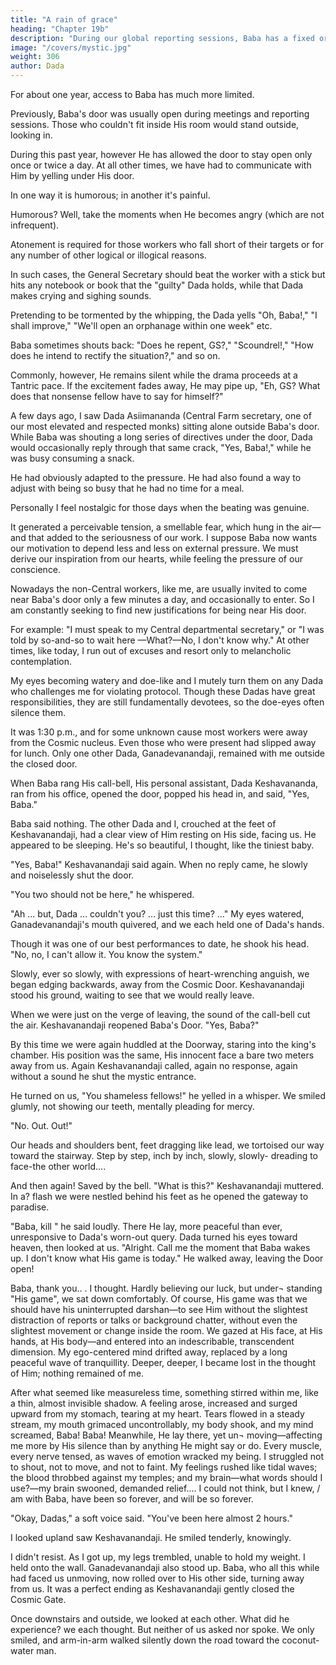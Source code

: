 ```yaml
---
title: "A rain of grace"
heading: "Chapter 19b"
description: "During our global reporting sessions, Baba has a fixed order in which He calls the representatives from the different sectors of the world"
image: "/covers/mystic.jpg"
weight: 306
author: Dada
---
```



For about one year, access to Baba has much more limited. 

Previously, Baba's door was usually open during meetings and reporting sessions. Those who couldn't fit inside His room would stand outside, looking in. 

During this past year, however He has allowed the door to stay open only once or twice a day. At all other times, we have had to communicate with Him by yelling under His door. 

In one way it is humorous; in another it's painful. 

Humorous? Well, take the moments when He becomes angry (which are not infrequent). 

Atonement is required for those workers who fall short of their targets or for any number of other logical or illogical reasons.

In such cases, the General Secretary should beat the worker with a stick but hits any notebook or book that the "guilty" Dada holds, while that Dada makes crying and sighing sounds.

Pretending to be tormented by the whipping, the Dada yells "Oh, Baba!," "I shall improve," "We'll open an orphanage within one week" etc.

Baba sometimes shouts back: "Does he repent, GS?," "Scoundrel!," "How does he intend to rectify the situation?," and so on. 

Commonly, however, He remains silent while the drama proceeds at a Tantric pace. If the excitement fades away, He may pipe up, "Eh, GS? What does that nonsense fellow have to say for himself?" 

<!-- To an outsider it would seem absurd. But for us, because we un¬ 
derstand at least a little of the purpose behind the drama, we tolerate it— 
or, as in my case, even enjoy it.  -->

A few days ago, I saw Dada Asiimananda (Central Farm secretary, one of our most elevated and respected monks) sitting alone outside Baba's door. While Baba was shouting a long series of directives under the door, Dada would occasionally reply through that same crack, "Yes, 
Baba!," while he was busy consuming a snack.

He had obviously adapted to the pressure. He had also found a way to adjust with being so busy that he had no time for a meal. 

Personally I feel nostalgic for those days when the beating was genuine.

It generated a perceivable tension, a smellable fear, which hung in the air—and that added to the seriousness of our work. I suppose Baba now wants our motivation to depend less and less on external pressure. We must derive our inspiration from our hearts, while feeling the 
pressure of our conscience. 

Nowadays the non-Central workers, like me, are usually invited to come near Baba's door only a few minutes a day, and occasionally to enter. So I am constantly seeking to find new justifications for being near His door. 

For example: "I must speak to my Central departmental secretary," or "I was told by so-and-so to wait here —What?—No, I don't know why." At other times, like today, I run out of excuses and resort only to melancholic contemplation.

My eyes becoming watery and doe-like and I mutely turn them on any Dada who challenges me for violating protocol. Though these Dadas have great responsibilities, they are still fundamentally devotees, so the doe-eyes often silence them. 

It was 1:30 p.m., and for some unknown cause most workers were away from the Cosmic nucleus. Even those who were present had slipped away for lunch. Only one other Dada, Ganadevanandaji, remained with me outside the closed door. 

When Baba rang His call-bell, His personal assistant, Dada Keshavananda, ran from his office, opened the door, popped his head in, and said, "Yes, Baba." 

Baba said nothing. The other Dada and I, crouched at the feet of Keshavanandaji, had a clear view of Him resting on His side, facing us. He appeared to be sleeping. He's so beautiful, I thought, like the tiniest baby. 

"Yes, Baba!" Keshavanandaji said again. When no reply came, he slowly and noiselessly shut the door. 

"You two should not be here," he whispered. 

"Ah ... but, Dada ... couldn't you? ... just this time? ..." My eyes watered, Ganadevanandaji's mouth quivered, and we each held one of Dada's hands. 

Though it was one of our best performances to date, he shook his head. "No, no, I can't allow it. You know the system." 

Slowly, ever so slowly, with expressions of heart-wrenching anguish, we began edging backwards, away from the Cosmic Door. Keshavanandaji stood his ground, waiting to see that we would really leave. 

When we were just on the verge of leaving, the sound of the call-bell cut the air. Keshavanandaji reopened Baba's Door. "Yes, Baba?" 

By this time we were again huddled at the Doorway, staring into the king's chamber. His position was the same, His innocent face a bare two meters away from us. Again Keshavanandaji called, again no response, again without a sound he shut the mystic entrance. 

He turned on us, "You shameless fellows!" he yelled in a whisper. We smiled glumly, not showing our teeth, mentally pleading for mercy. 

"No. Out. Out!" 


Our heads and shoulders bent, feet dragging like lead, we tortoised 
our way toward the stairway. Step by step, inch by inch, slowly, slowly- 
dreading to face-the other world.... 

And then again! Saved by the bell. "What is this?" Keshavanandaji 
muttered. In a? flash we were nestled behind his feet as he opened the 
gateway to paradise. 

"Baba, kill " he said loudly. There He lay, more peaceful than ever, 
unresponsive to Dada's worn-out query. Dada turned his eyes toward 
heaven, then looked at us. "Alright. Call me the moment that Baba 
wakes up. I don't know what His game is today." He walked away, 
leaving the Door open! 

Baba, thank you.. . I thought. Hardly believing our luck, but under¬ 
standing "His game", we sat down comfortably. Of course, His game was 
that we should have his uninterrupted darshan—to see Him without the 
slightest distraction of reports or talks or background chatter, without 
even the slightest movement or change inside the room. We gazed at His 
face, at His hands, at His body—and entered into an indescribable, 
transcendent dimension. My ego-centered mind drifted away, replaced 
by a long peaceful wave of tranquillity. Deeper, deeper, I became lost in 
the thought of Him; nothing remained of me. 

After what seemed like measureless time, something stirred within 
me, like a thin, almost invisible shadow. A feeling arose, increased and 
surged upward from my stomach, tearing at my heart. Tears flowed in a 
steady stream, my mouth grimaced uncontrollably, my body shook, and 
my mind screamed, Baba! Baba! Meanwhile, He lay there, yet un¬ 
moving—affecting me more by His silence than by anything He might 
say or do. Every muscle, every nerve tensed, as waves of emotion 
wracked my being. I struggled not to shout, not to move, and not to 
faint. My feelings rushed like tidal waves; the blood throbbed against my 
temples; and my brain—what words should I use?—my brain swooned, 
demanded relief.... I could not think, but I knew, / am with Baba, have 
been so forever, and will be so forever. 

"Okay, Dadas," a soft voice said. "You've been here almost 2 hours." 

I looked upland saw Keshavanandaji. He smiled tenderly, knowingly.

I didn't resist. As I got up, my legs trembled, unable to hold my weight. I held onto the wall. Ganadevanandaji also stood up. Baba, who all this while had faced us unmoving, now rolled over to His other side, turning away from us. It was a perfect ending as Keshavanandaji 
gently closed the Cosmic Gate. 

Once downstairs and outside, we looked at each other. What did he experience? we each thought. But neither of us asked nor spoke. We only smiled, and arm-in-arm walked silently down the road toward the coconut-water man. 

